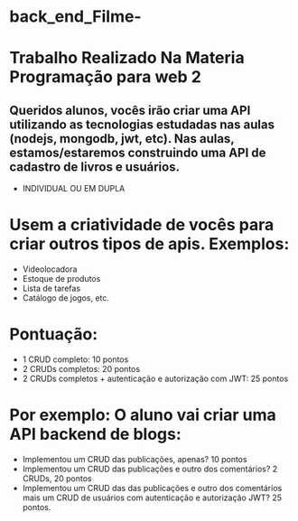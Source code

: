 # back_end_Filme-

# Trabalho Realizado Na Materia Programação para web 2 

<h2>Queridos alunos, vocês irão criar uma API utilizando as tecnologias estudadas nas aulas (nodejs, mongodb, jwt, etc). 
Nas aulas, estamos/estaremos construindo uma API de cadastro de livros e usuários. </h2> 

* INDIVIDUAL OU EM DUPLA

<h1> Usem a criatividade de vocês para criar outros tipos de apis. Exemplos: </h1>

* Videolocadora
* Estoque de produtos
* Lista de tarefas
* Catálogo de jogos, etc.


<h1> Pontuação: </h1>

* 1 CRUD completo: 10 pontos
* 2 CRUDs completos: 20 pontos
* 2 CRUDs completos + autenticação e autorização com JWT: 25 pontos


<h1> Por exemplo: O aluno vai criar uma API backend de blogs: </h1>

* Implementou um CRUD das publicações, apenas? 10 pontos
* Implementou um CRUD das publicações e outro dos comentários? 2 CRUDs, 20 pontos
* Implementou um CRUD das das publicações e outro dos comentários mais um CRUD de usuários com autenticação e autorização JWT? 25 pontos.
